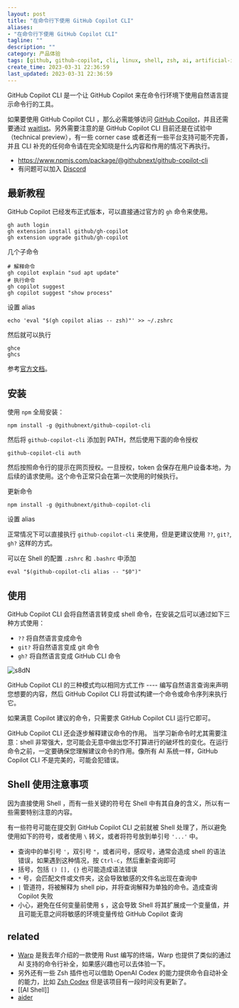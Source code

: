 ```yaml
---
layout: post
title: "在命令行下使用 GitHub Copilot CLI"
aliases:
- "在命令行下使用 GitHub Copilot CLI"
tagline: ""
description: ""
category: 产品体验
tags: [github, github-copilot, cli, linux, shell, zsh, ai, artificial-intelligence]
create_time: 2023-03-31 22:36:59
last_updated: 2023-03-31 22:36:59
---
```


GitHub Copilot CLI 是一个让 GitHub Copilot 来在命令行环境下使用自然语言提示命令行的工具。

如果要使用 GitHub Copilot CLI ，那么必需能够访问 [GitHub Copilot](https://github.com/features/copilot/)，并且还需要通过 [waitlist](https://githubnext.com/projects/copilot-cli/)。另外需要注意的是 GitHub Copilot CLI 目前还是在试验中（technical preview），有一些 corner case 或者还有一些平台支持可能不完善，并且 CLI 补充的任何命令请在完全知晓是什么内容和作用的情况下再执行。

- <https://www.npmjs.com/package/@githubnext/github-copilot-cli>
- 有问题可以加入 [Discord](https://discord.com/invite/githubnext)

## 最新教程

GitHub Copilot 已经发布正式版本，可以直接通过官方的 `gh` 命令来使用。

```
gh auth login
gh extension install github/gh-copilot
gh extension upgrade github/gh-copilot
```

几个子命令

```
# 解释命令
gh copilot explain "sud apt update"
# 执行命令
gh copilot suggest
gh copilot suggest "show process"
```

设置 alias

```
echo 'eval "$(gh copilot alias -- zsh)"' >> ~/.zshrc
```

然后就可以执行

```
ghce
ghcs
```

参考[官方文档](https://docs.github.com/en/copilot/github-copilot-in-the-cli/using-github-copilot-in-the-cli)。

## 安装

使用 `npm` 全局安装：

```
npm install -g @githubnext/github-copilot-cli
```

然后将 `github-copilot-cli` 添加到 PATH，然后使用下面的命令授权

```
github-copilot-cli auth
```

然后按照命令行的提示在网页授权。一旦授权，token 会保存在用户设备本地，为后续的请求使用。这个命令正常只会在第一次使用的时候执行。

更新命令

```
npm install -g @githubnext/github-copilot-cli
```

设置 alias

正常情况下可以直接执行 `github-copilot-cli` 来使用，但是更建议使用 `??`, `git?`, `gh?` 这样的方式。

可以在 Shell 的配置 `.zshrc` 和 `.bashrc` 中添加

```
eval "$(github-copilot-cli alias -- "$0")"
```

## 使用

GitHub Copilot CLI 会将自然语言转变成 shell 命令，在安装之后可以通过如下三种方式使用：

- `??` 将自然语言变成命令
- `git?` 将自然语言变成 git 命令
- `gh?` 将自然语言变成 GitHub CLI 命令

![s8dN](https://photo.einverne.info/images/2023/04/17/s8dN.jpg)

GitHub Copilot CLI 的三种模式均以相同方式工作 ---- 编写自然语言查询来声明您想要的内容，然后 GitHub Copilot CLI 将尝试构建一个命令或命令序列来执行它。

如果满意 Copilot 建议的命令，只需要求 GitHub Copilot CLI 运行它即可。

GitHub Copilot CLI 还会逐步解释建议命令的作用。 当学习新命令时尤其需要注意：shell 非常强大，您可能会无意中做出您不打算进行的破坏性的变化。在运行命令之前，一定要确保您理解建议命令的作用。像所有 AI 系统一样，GitHub Copilot CLI 不是完美的，可能会犯错误。

## Shell 使用注意事项

因为直接使用 Shell ，而有一些关键的符号在 Shell 中有其自身的含义，所以有一些需要特别注意的内容。

有一些符号可能在提交到 GitHub Copilot CLI 之前就被 Shell 处理了，所以避免使用如下的符号，或者使用 `\` 转义，或者将符号放到单引号 `'...'` 中。

- 查询中的单引号 `'`，双引号 `"`，或者问号，感叹号，通常会造成 shell 的语法错误，如果遇到这种情况，按 `Ctrl-c`，然后重新查询即可
- 括号，包括 `() [], {}` 也可能造成语法错误
- `*` 号，会匹配文件或文件夹，这会导致敏感的文件名出现在查询中
- `|` 管道符，将被解释为 shell pip，并将查询解释为单独的命令。造成查询 Copilot 失败
- 小心，避免在任何变量前使用 `$` ，这会导致 Shell 将其扩展成一个变量值，并且可能无意之间将敏感的环境变量传给 GitHub Copilot 查询

## related

- [Warp](/post/2022/03/warp-terminal-usage.html) 是我去年介绍的一款使用 Rust 编写的终端，Warp 也提供了类似的通过 AI 支持的命令行补全，如果感兴趣也可以去体验一下。
- 另外还有一些 Zsh 插件也可以借助 OpenAI Codex 的能力提供命令自动补全的能力，比如 [Zsh Codex](https://github.com/tom-doerr/zsh_codex) 但是该项目有一段时间没有更新了。
- [[AI Shell]]
- [aider](https://github.com/paul-gauthier/aider)